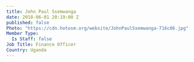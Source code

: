 ```yaml
---
title: John Paul Ssemwanga
date: 2018-06-01 20:19:00 Z
published: false
Photo: "https://cdn.hotosm.org/website/JohnPaulSsemwanga-716c86.jpg"
Member Type:
  Is Staff: false
Job Title: Finance Officer
Country: Uganda
---
```


